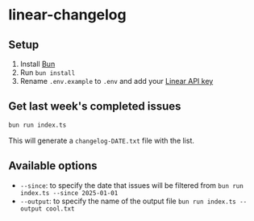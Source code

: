 # linear-changelog

## Setup

1. Install [Bun](https://bun.sh/)
2. Run `bun install`
3. Rename `.env.example` to `.env` and add your [Linear API key](https://linear.app/cobaia/settings/account/security)

## Get last week's completed issues

```bash
bun run index.ts
```

This will generate a `changelog-DATE.txt` file with the list.

## Available options

- `--since`: to specify the date that issues will be filtered from `bun run index.ts --since 2025-01-01`
- `--output`: to specify the name of the output file `bun run index.ts --output cool.txt`
